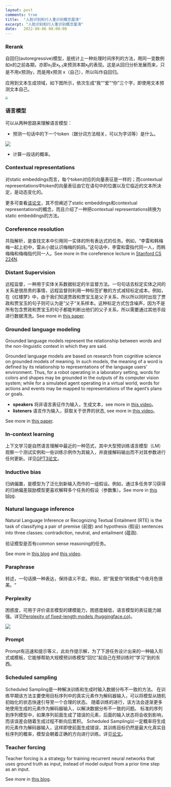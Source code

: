 ```yaml
---
layout: post
comments: true
title:  "人脸识别和行人重识别概念厘清"
excerpt: "人脸识别和行人重识别概念厘清"
date:   2022-08-06 08:00:00
---
```


### Rerank

自回归(autoregressive)模型，是统计上一种处理时间序列的方法，用同一变数例如x的之前各期，亦即x<sub>1</sub>至x<sub>t-1</sub>来预测本期x<sub>t</sub>的表现。这是从回归分析发展而来，只是不用x预测y，而是用x预测 x（自己），所以叫作自回归。

应用到文本生成领域，如下图所示，依次生成“我”“爱”“你”三个字，即使用文本预测文本自己。

<img src="/assets/autoregressive.png" style="zoom:50%;" />

### 语言模型

可以从两种思路来理解语言模型：

- 预测一句话中的下一个token（跟分词方法相关，可以为字词等）是什么。

<img src="/assets/next_token_prediction.png" />

- 计算一段话的概率。

### Contextual representations

对static embeddings而言，每个token对应的向量表征是一样的；而contextual representations中token的向量表征由它在语句中的位置以及它临近的文本所决定，是动态变化的。

更多可查看[该论文](https://www.researchgate.net/publication/352244395_Obtaining_Better_Static_Word_Embeddings_Using_Contextual_Embedding_Models)，其不但阐述了static embeddings和contextual representations的概念，而且介绍了一种把contextual representations转换为static embeddings的方法。

### Coreference resolution

共指解析，是查找文本中引用同一实体的所有表达式的任务。例如，“李雷和韩梅梅一起上初中，雷从小就认识梅梅的妈妈。”这句话中，李雷和雷指代同一人，而韩梅梅和梅梅指代同一人。See more in the coreference lecture in [Stanford CS 224N](http://web.stanford.edu/class/cs224n/).

### Distant Supervision

远程监督，一种用于实体关系数据标定的半监督方法。一句句话去标定实体之间的关系是很昂贵的事情，远程监督则利用一种标签扩散的方式减轻标定成本。例如，在《红楼梦》中，由于我们知道贾政和贾宝玉是父子关系，所以所以同时出现了贾政和贾宝玉的句子则可认为是”父子“关系样本。这种标定方式包含噪声，因为不是所有包含贾政和贾宝玉的句子都能判断出他们的父子关系，所以需要通过其他手段进行数据清洗。See more in [this paper](https://aclanthology.org/P09-1113.pdf).

### Grounded language modeling

Grounded language models represent the relationship between words and the non-linguistic context in which they are said.

Grounded language models are based on research from cognitive science on grounded models  of meaning. In such models, the meaning of  a word is defined by its relationship to representations of the language users’ environment. Thus,  for a robot operating in a laboratory setting, words  for colors and shapes may be grounded in the outputs of its computer vision system; while for a simulated agent operating  in a virtual world, words for actions and events  may be mapped to representations of the agent’s  plans or goals. 

- **speakers** 将非语言表征作为输入，生成文本，see more in [this video](https://www.bilibili.com/video/BV1tT4y1m7iP?p=28&vd_source=c962a36153a0b9bf09d87939f5df9c99)。
- **listeners** 语言作为输入，获取关于世界的状态, see more in [this video](https://www.bilibili.com/video/BV1tT4y1m7iP?p=29&spm_id_from=pageDriver&vd_source=c962a36153a0b9bf09d87939f5df9c99)。

See more in [this paper](https://www.media.mit.edu/cogmac/publications/ACL-08.pdf).

### In-context learning

上下文学习是自然语言理解中最近的一种范式，其中大型预训练语言模型（LM）观察一个测试实例和一些训练示例作为其输入，并直接解码输出而不对其参数进行任何更新。详见[GPT3论文](https://arxiv.org/abs/2005.14165)。

### Inductive bias

归纳偏置，是模型为了泛化到新输入而作的一组假设。例如，通过多任务学习获得的归纳偏差鼓励模型更喜欢解释多个任务的假设（参数集）。See more in [this blog](https://ruder.io/emnlp-2018-highlights/).

### Natural language inference

Natural Language Inference or Recognizing Textual Entailment (RTE) is the task of classifying a pair of premise (前提) and hypothesis (假设) sentences into three classes: contradiction, neutral, and entailment (蕴涵). 

验证模型是否有common sense reasoning的任务。

See more in [this blog](https://microsoft.github.io/nlp-recipes/examples/entailment/) and [this video](https://www.bilibili.com/video/BV1tT4y1m7iP?p=33&spm_id_from=pageDriver&vd_source=c962a36153a0b9bf09d87939f5df9c99).

### Paraphrase

转述，一句话换一种表达，保持语义不变。例如，把”我爱你“转换成”今夜月色很美。“

### Perplexity

困惑度，可用于评价语言模型的建模能力，困惑度越低，语言模型的表征能力越强。详见[Perplexity of fixed-length models (huggingface.co)](https://huggingface.co/docs/transformers/perplexity)。

<img src="/assets/ppl.png">

### Prompt

Prompt有迅速和提示等义，此处作提示解，为了下游任务设计出来的一种输入形式或模板，它能够帮助大规模预训练模型“回忆”起自己在预训练时“学习”到的东西。

### Scheduled sampling

Scheduled Sampling是一种解决训练和生成时输入数据分布不一致的方法。 在训练早期该方法主要使用目标序列中的真实元素作为解码器输入，可以将模型从随机初始化的状态快速引导至一个合理的状态。 随着训练的进行，该方法会逐渐更多地使用生成的元素作为解码器输入，以解决数据分布不一致的问题。 标准的序列到序列模型中，如果序列前面生成了错误的元素，后面的输入状态将会收到影响，而该误差会随着生成过程不断向后累积。 Scheduled Sampling以一定概率将生成的元素作为解码器输入，这样即使前面生成错误，其训练目标仍然是最大化真实目标序列的概率，模型会朝着正确的方向进行训练。详见[论文](https://arxiv.org/abs/1506.03099)。

### Teacher forcing 

Teacher forcing is a strategy for training recurrent neural networks that uses ground truth as input, instead of model output from a prior time step as an input.

See more in [this blog](https://machinelearningmastery.com/teacher-forcing-for-recurrent-neural-networks/).



